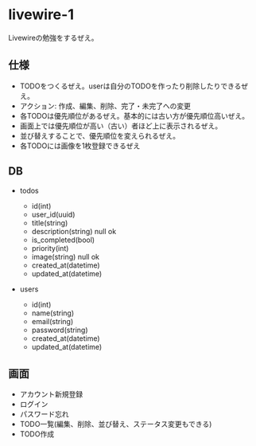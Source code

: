 # livewire-1

Livewireの勉強をするぜえ。

## 仕様
- TODOをつくるぜえ。userは自分のTODOを作ったり削除したりできるぜえ。
- アクション: 作成、編集、削除、完了・未完了への変更
- 各TODOは優先順位があるぜえ。基本的には古い方が優先順位高いぜえ。
- 画面上では優先順位が高い（古い）者ほど上に表示されるぜえ。
- 並び替えすることで、優先順位を変えられるぜえ。
- 各TODOには画像を1枚登録できるぜえ

## DB
- todos
  - id(int)
  - user_id(uuid)
  - title(string)
  - description(string) null ok
  - is_completed(bool)
  - priority(int)
  - image(string) null ok
  - created_at(datetime)
  - updated_at(datetime)

- users
  - id(int)
  - name(string)
  - email(string)
  - password(string)
  - created_at(datetime)
  - updated_at(datetime)

## 画面
- アカウント新規登録
- ログイン
- パスワード忘れ
- TODO一覧(編集、削除、並び替え、ステータス変更もできる)
- TODO作成

